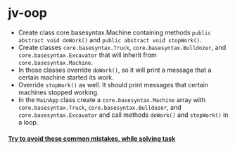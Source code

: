 # jv-oop

- Create class core.basesyntax.Machine containing methods `public abstract void doWork()` and `public abstract void stopWork()`.  
- Create classes `core.basesyntax.Truck`, `core.basesyntax.Bulldozer`, and `core.basesyntax.Excavator` that will inherit from `core.basesyntax.Machine`.
- In those classes override `doWork()`, so it will print a message that a certain machine started its work.
- Override `stopWork()` as well. It should print messages that certain machines stopped working.
- In the `MainApp` class create a `core.basesyntax.Machine` array with `core.basesyntax.Truck`, `core.basesyntax.Bulldozer`, and `core.basesyntax.Excavator` and call methods `doWork()` and `stopWork()` in a loop.

#### [Try to avoid these common mistakes, while solving task](./checklist.md)
